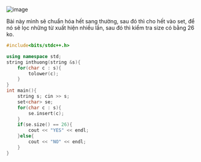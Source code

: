 ![image](https://github.com/Llam-a/Practice_Cpp/assets/115911041/267d3800-a22d-4f5b-9b2a-e009242193fd)

Bài này mình sẽ chuẩn hóa hết sang thường, sau đó thì cho hết vào set, để nó sẽ lọc những từ xuất hiện nhiều lần, sau đó thì kiểm tra size có bằng 26 ko.

```cpp
#include<bits/stdc++.h>

using namespace std;
string inthuong(string &s){
    for(char c : s){
        tolower(c);
    }
}
int main(){
    string s; cin >> s;
    set<char> se;
    for(char c : s){
        se.insert(c);
    }
    if(se.size() == 26){
        cout << "YES" << endl;
    }else{
        cout << "NO" << endl;
    }
}
```
